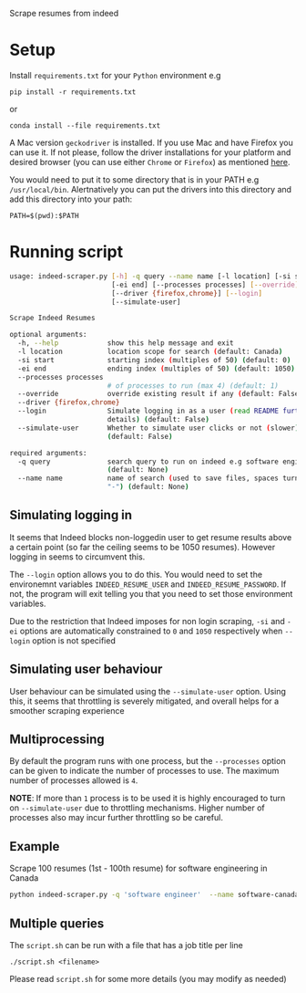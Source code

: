 Scrape resumes from indeed

# Setup
Install `requirements.txt` for your `Python` environment e.g
```
pip install -r requirements.txt
```

or

```
conda install --file requirements.txt
```

A Mac version `geckodriver` is installed. If you use Mac and have Firefox you can use it. If not please, follow the
driver installations for your platform and desired browser (you can use either `Chrome` or `Firefox`) as mentioned [here](https://selenium-python.readthedocs.io/installation.html).

You would need to put it to some directory that is in your PATH e.g `/usr/local/bin`.
Alertnatively you can put the drivers into this directory and add
this directory into your path:

```
PATH=$(pwd):$PATH
```

# Running script

```bash
usage: indeed-scraper.py [-h] -q query --name name [-l location] [-si start]
                         [-ei end] [--processes processes] [--override]
                         [--driver {firefox,chrome}] [--login]
                         [--simulate-user]

Scrape Indeed Resumes

optional arguments:
  -h, --help            show this help message and exit
  -l location           location scope for search (default: Canada)
  -si start             starting index (multiples of 50) (default: 0)
  -ei end               ending index (multiples of 50) (default: 1050)
  --processes processes
                        # of processes to run (max 4) (default: 1)
  --override            override existing result if any (default: False)
  --driver {firefox,chrome}
  --login               Simulate logging in as a user (read README further for
                        details) (default: False)
  --simulate-user       Whether to simulate user clicks or not (slower)
                        (default: False)

required arguments:
  -q query              search query to run on indeed e.g software engineer
                        (default: None)
  --name name           name of search (used to save files, spaces turned to
                        "-") (default: None)
```

## Simulating logging in
It seems that Indeed blocks non-loggedin user to get resume results above a certain point
(so far the ceiling seems to be 1050 resumes). However logging in seems to circumvent this.

The `--login` option allows you to do this. You would need to set the environemnt variables
`INDEED_RESUME_USER` and `INDEED_RESUME_PASSWORD`. If not, the program will exit telling you
that you need to set those environment variables.

Due to the restriction that Indeed imposes for non login scraping, `-si` and `-ei` options
are automatically constrained to `0` and `1050` respectively when `--login` option is not specified

## Simulating user behaviour
User behaviour can be simulated using the `--simulate-user` option. Using this, it seems that
throttling is severely mitigated, and overall helps for a smoother scraping experience

## Multiprocessing
By default the program runs with one process, but the `--processes` option can be given to indicate
the number of processes to use. The maximum number of processes allowed is `4`.

**NOTE**: If more than `1` process is to be used it is highly encouraged to turn on `--simulate-user` due to throttling
mechanisms. Higher number of processes also may incur further throttling so be careful.

## Example
Scrape 100 resumes (1st - 100th resume) for software engineering in Canada
```bash
python indeed-scraper.py -q 'software engineer'  --name software-canada -ei 100
```

## Multiple queries
The `script.sh` can be run with a file that has a job title per line
```
./script.sh <filename>
```

Please read `script.sh` for some more details (you may modify as needed)